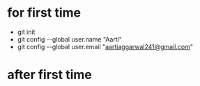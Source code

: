 # for first time
* git init
* git config --global user.name "Aarti"
* git config --global user.email "aartiaggarwal241@gmail.com"

# after first time
